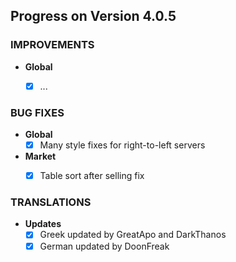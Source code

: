 ## Progress on Version 4.0.5


### IMPROVEMENTS
- **Global**
	- [x] ...


### BUG FIXES
- **Global**
	- [x] Many style fixes for right-to-left servers
- **Market**
	- [x] Table sort after selling fix


### TRANSLATIONS
- **Updates**
	- [x] Greek updated by GreatApo and DarkThanos
	- [x] German updated by DoonFreak
